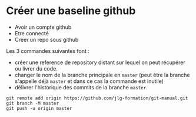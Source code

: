 # Créer une baseline github

- Avoir un compte github
- Etre connecté
- Creer un repo sous github

Les 3 commandes suivantes font :

- créer une reference de repository distant sur lequel on peut récupérer ou livrer du code.
- changer le nom de la branche principale en `master` (peut être la branche s'appelle déjà `master` et dans ce cas la commande est inutile)
- délivrer l'historique des commits de la branche `master`.

```
git remote add origin https://github.com/jlg-formation/git-manual.git
git branch -M master
git push -u origin master
```
